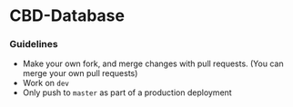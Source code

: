 # CBD-Database

### Guidelines

- Make your own fork, and merge changes with pull requests. (You can merge your own pull requests)
- Work on `dev`
- Only push to `master` as part of a production deployment
